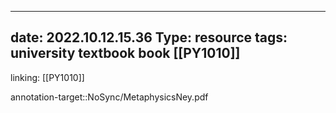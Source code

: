 

---
date: 2022.10.12.15.36
Type: resource
tags: university textbook book [[PY1010]]
---
linking: [[PY1010]]

annotation-target::NoSync/MetaphysicsNey.pdf

